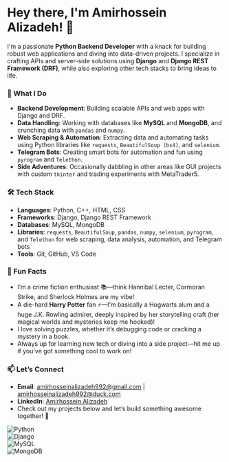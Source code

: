 # Hey there, I'm Amirhossein Alizadeh! 👋  

I'm a passionate **Python Backend Developer** with a knack for building robust web applications and diving into data-driven projects. I specialize in crafting APIs and server-side solutions using **Django** and **Django REST Framework (DRF)**, while also exploring other tech stacks to bring ideas to life.  

### 🔧 What I Do  
- **Backend Development**: Building scalable APIs and web apps with Django and DRF.  
- **Data Handling**: Working with databases like **MySQL** and **MongoDB**, and crunching data with `pandas` and `numpy`.  
- **Web Scraping & Automation**: Extracting data and automating tasks using Python libraries like `requests`, `BeautifulSoup (bs4)`, and `selenium`.  
- **Telegram Bots**: Creating smart bots for automation and fun using `pyrogram` and `Telethon`.  
- **Side Adventures**: Occasionally dabbling in other areas like GUI projects with custom `tkinter` and trading experiments with MetaTrader5.  

### 🛠️ Tech Stack  
- **Languages**: Python, C++, HTML, CSS  
- **Frameworks**: Django, Django REST Framework  
- **Databases**: MySQL, MongoDB  
- **Libraries**: `requests`, `BeautifulSoup`, `pandas`, `numpy`, `selenium`, `pyrogram`, and `Telethon` for web scraping, data analysis, automation, and Telegram bots  
- **Tools**: Git, GitHub, VS Code  

### 🌟 Fun Facts  
- I’m a crime fiction enthusiast 📚—think Hannibal Lecter, Cormoran Strike, and Sherlock Holmes are my vibe!  
- A die-hard **Harry Potter** fan ⚡—I’m basically a Hogwarts alum and a huge J.K. Rowling admirer, deeply inspired by her storytelling craft (her magical worlds and mysteries keep me hooked)!  
- I love solving puzzles, whether it’s debugging code or cracking a mystery in a book.  
- Always up for learning new tech or diving into a side project—hit me up if you’ve got something cool to work on!  

### 📫 Let’s Connect  
- **Email**: [amirhosseinalizadeh992@gmail.com](mailto:amirhosseinalizadeh992@gmail.com) | [amirhosseinalizadeh992@duck.com](mailto:amirhosseinalizadeh992@duck.com)  
- **LinkedIn**: [Amirhossein Alizadeh](https://www.linkedin.com/in/amirhossein-alizadeh-779663257/)  
- Check out my projects below and let’s build something awesome together! 🚀  

![Python](https://img.shields.io/badge/Python-3776AB?style=flat&logo=python&logoColor=white)  
![Django](https://img.shields.io/badge/Django-092E20?style=flat&logo=django&logoColor=white)  
![MySQL](https://img.shields.io/badge/MySQL-4479A1?style=flat&logo=mysql&logoColor=white)  
![MongoDB](https://img.shields.io/badge/MongoDB-47A248?style=flat&logo=mongodb&logoColor=white)
